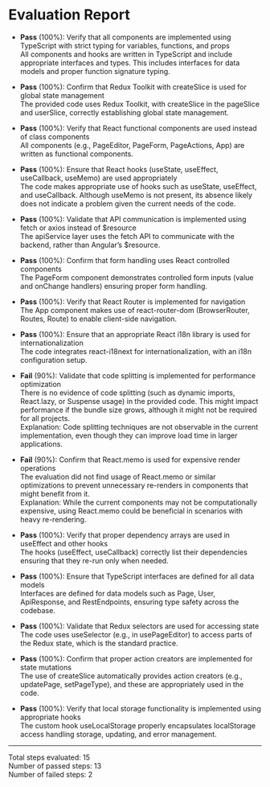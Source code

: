 # Evaluation Report

- **Pass** (100%): Verify that all components are implemented using TypeScript with strict typing for variables, functions, and props  
  All components and hooks are written in TypeScript and include appropriate interfaces and types. This includes interfaces for data models and proper function signature typing.

- **Pass** (100%): Confirm that Redux Toolkit with createSlice is used for global state management  
  The provided code uses Redux Toolkit, with createSlice in the pageSlice and userSlice, correctly establishing global state management.

- **Pass** (100%): Verify that React functional components are used instead of class components  
  All components (e.g., PageEditor, PageForm, PageActions, App) are written as functional components.

- **Pass** (100%): Ensure that React hooks (useState, useEffect, useCallback, useMemo) are used appropriately  
  The code makes appropriate use of hooks such as useState, useEffect, and useCallback. Although useMemo is not present, its absence likely does not indicate a problem given the current needs of the code.

- **Pass** (100%): Validate that API communication is implemented using fetch or axios instead of $resource  
  The apiService layer uses the fetch API to communicate with the backend, rather than Angular’s $resource.

- **Pass** (100%): Confirm that form handling uses React controlled components  
  The PageForm component demonstrates controlled form inputs (value and onChange handlers) ensuring proper form handling.

- **Pass** (100%): Verify that React Router is implemented for navigation  
  The App component makes use of react-router-dom (BrowserRouter, Routes, Route) to enable client-side navigation.

- **Pass** (100%): Ensure that an appropriate React i18n library is used for internationalization  
  The code integrates react-i18next for internationalization, with an i18n configuration setup.

- **Fail** (90%): Validate that code splitting is implemented for performance optimization  
  There is no evidence of code splitting (such as dynamic imports, React.lazy, or Suspense usage) in the provided code. This might impact performance if the bundle size grows, although it might not be required for all projects.  
  Explanation: Code splitting techniques are not observable in the current implementation, even though they can improve load time in larger applications.

- **Fail** (90%): Confirm that React.memo is used for expensive render operations  
  The evaluation did not find usage of React.memo or similar optimizations to prevent unnecessary re-renders in components that might benefit from it.  
  Explanation: While the current components may not be computationally expensive, using React.memo could be beneficial in scenarios with heavy re-rendering.

- **Pass** (100%): Verify that proper dependency arrays are used in useEffect and other hooks  
  The hooks (useEffect, useCallback) correctly list their dependencies ensuring that they re-run only when needed.

- **Pass** (100%): Ensure that TypeScript interfaces are defined for all data models  
  Interfaces are defined for data models such as Page, User, ApiResponse, and RestEndpoints, ensuring type safety across the codebase.

- **Pass** (100%): Validate that Redux selectors are used for accessing state  
  The code uses useSelector (e.g., in usePageEditor) to access parts of the Redux state, which is the standard practice.

- **Pass** (100%): Confirm that proper action creators are implemented for state mutations  
  The use of createSlice automatically provides action creators (e.g., updatePage, setPageType), and these are appropriately used in the code.

- **Pass** (100%): Verify that local storage functionality is implemented using appropriate hooks  
  The custom hook useLocalStorage properly encapsulates localStorage access handling storage, updating, and error management.

---

Total steps evaluated: 15  
Number of passed steps: 13  
Number of failed steps: 2
